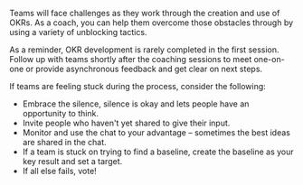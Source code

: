 Teams will face challenges as they work through the creation and use of OKRs.  As a coach, you can help them overcome those obstacles through by using a variety of unblocking tactics.   

As a reminder, OKR development is rarely completed in the first session. Follow up with teams shortly after the coaching sessions to meet one-on-one or provide asynchronous feedback and get clear on next steps.  

If teams are feeling stuck during the process, consider the following: 

- Embrace the silence, silence is okay and lets people have an opportunity to think.
- Invite people who haven't yet shared to give their input.  
- Monitor and use the chat to your advantage – sometimes the best ideas are shared in the chat. 
- If a team is stuck on trying to find a baseline, create the baseline as your key result and set a target.  
- If all else fails, vote! 